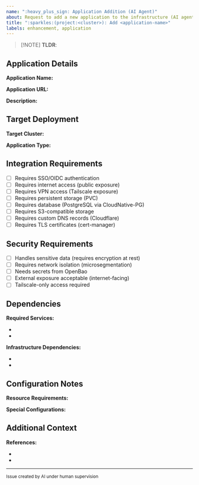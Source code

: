 ```yaml
---
name: ":heavy_plus_sign: Application Addition (AI Agent)"
about: Request to add a new application to the infrastructure (AI agent version)
title: ":sparkles:(project:<cluster>): Add <application-name>"
labels: enhancement, application
---
```


<!--
AI GUIDANCE: This template is optimized for AI agents creating application addition requests.

KEY PRINCIPLES:
1. Replace <cluster> in title with actual cluster name (amiya.akn, lungmen.akn, etc.)
2. Replace <application-name> with the actual application name
3. Be specific and comprehensive - this issue will guide the implementation
4. Use proper markdown formatting for readability
5. Check all applicable checkboxes with [x]

CLUSTER SELECTION GUIDANCE:
- project:amiya.akn: Mission-critical services (SSO, secrets management, GitOps)
- project:lungmen.akn: Home applications (media, productivity, personal tools)
- project:kazimierz.akn: Proxy/Firewall/WAF (network security, ingress)
- project:chezmoi.sh: Shared infrastructure resources
- project:hass: Home Assistant ecosystem

IMPORTANT TECHNICAL CONTEXT:
- This is a GitOps environment using ArgoCD for all active clusters
- Kubernetes distribution is Talos Linux for all active clusters
- Authentication is via Pocket-Id (OIDC/SAML) for SSO
- Secrets are managed via OpenBao + External Secrets Operator
- Network policies use Cilium for microsegmentation
- Ingress uses Envoy Gateway with HTTPRoute/Gateway API
- Storage uses Longhorn (PVCs) and CloudNative-PG (PostgreSQL)
- Public exposure should use Cloudflare Tunnel + Envoy Gateway pattern
- VPN access uses Tailscale
-->

> \[!NOTE]
> **TLDR**: <!-- One clear sentence: "Add [application] to [cluster] for [primary use case/benefit]" -->

## Application Details

**Application Name:**

<!-- AI: Provide the exact application name as it would appear in Helm/Kustomize -->

**Application URL:**

<!-- AI: Link to official GitHub repo, Docker Hub, or project website -->

**Description:**

<!-- AI: 2-3 sentences explaining:
     - What this application does (core functionality)
     - Why it's needed (use case, problem it solves)
     - How it fits into the homelab ecosystem
-->

## Target Deployment

**Target Cluster:**

<!-- AI: Choose based on application purpose:
     - amiya.akn: Critical infrastructure (auth, secrets, monitoring)
     - lungmen.akn: User-facing home apps (media, documents, photos)
     - kazimierz.akn: Network services (proxies, firewalls)
     Format: "project:amiya.akn" (exact scope format for commits)
-->

**Application Type:**

<!-- AI: Select the primary category that best fits this application -->

## Integration Requirements

<!-- AI: Check [x] all requirements that apply. Be thorough - this guides implementation. -->

* [ ] Requires SSO/OIDC authentication <!-- Pocket-Id integration for user authentication -->
* [ ] Requires internet access (public exposure) <!-- Via Cloudflare Tunnel + Envoy Gateway -->
* [ ] Requires VPN access (Tailscale exposure) <!-- Private access via Tailscale network -->
* [ ] Requires persistent storage (PVC) <!-- Longhorn-backed persistent volumes -->
* [ ] Requires database (PostgreSQL via CloudNative-PG) <!-- Managed PostgreSQL cluster -->
* [ ] Requires S3-compatible storage <!-- For object storage needs -->
* [ ] Requires custom DNS records (Cloudflare) <!-- For custom domain routing -->
* [ ] Requires TLS certificates (cert-manager) <!-- For HTTPS/TLS termination -->

## Security Requirements

<!-- AI: Evaluate security needs carefully. When in doubt, prefer more restrictive options. -->

* [ ] Handles sensitive data (requires encryption at rest) <!-- PII, credentials, health data, etc. -->
* [ ] Requires network isolation (microsegmentation) <!-- Cilium network policies to restrict access -->
* [ ] Needs secrets from OpenBao <!-- API keys, passwords, certificates managed via OpenBao -->
* [ ] External exposure acceptable (internet-facing) <!-- Can be safely exposed to internet -->
* [ ] Tailscale-only access required <!-- Should only be accessible via VPN -->

## Dependencies

<!-- AI: List all dependencies this application needs to function.
     Be specific about versions if known. Include both runtime and deployment dependencies.
-->

**Required Services:**

<!-- E.g., Redis for caching, PostgreSQL for database, SMTP for emails -->

*
*

**Infrastructure Dependencies:**

<!-- E.g., Specific Kubernetes version, storage class, network features -->

*
*

## Configuration Notes

<!-- AI: Provide specific technical details that will help with implementation.
     Research the application's documentation for recommended resources.
-->

**Resource Requirements:**

<!-- AI: Specify realistic resource requests/limits based on application docs
     Example:
     - CPU: 100m-500m
     - Memory: 256Mi-1Gi
     - Storage: 20Gi (if persistent)
-->

**Special Configurations:**

<!-- AI: Document any non-standard configurations needed:
     - Custom Helm values or chart repository
     - Specific environment variables
     - Required ConfigMaps or Secrets
     - Network policy requirements
     - Startup/readiness probe configurations
-->

## Additional Context

<!-- AI: Include any additional context that would be helpful for implementation.
     Screenshots, architecture diagrams, or links to relevant documentation are valuable.
-->

**References:**

<!-- AI: Provide helpful links:
     - Official documentation
     - Helm chart repository
     - Docker image registry
     - Similar deployments (if applicable)
     - GitHub issues or discussions
-->

*
*

***

<sub>Issue created by AI under human supervision</sub>
